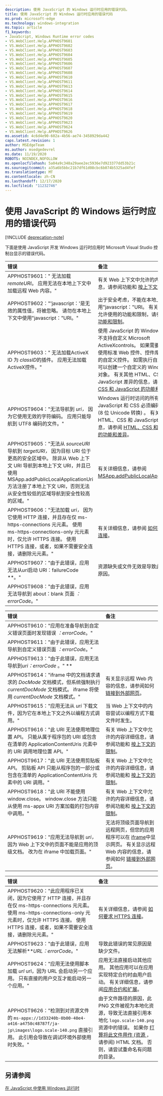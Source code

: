 ```yaml
---
description: 使用 JavaScript 的 Windows 运行时应用的错误代码。
title: 使用 JavaScript 的 Windows 运行时应用的错误代码
ms.prod: microsoft-edge
ms.technology: windows-integration
ms.topic: article
f1_keywords:
- JavaScript, Windows Runtime error codes
- VS.WebClient.Help.APPHOST9601
- VS.WebClient.Help.APPHOST9602
- VS.WebClient.Help.APPHOST9603
- VS.WebClient.Help.APPHOST9604
- VS.WebClient.Help.APPHOST9605
- VS.WebClient.Help.APPHOST9606
- VS.WebClient.Help.APPHOST9607
- VS.WebClient.Help.APPHOST9608
- VS.WebClient.Help.APPHOST9610
- VS.WebClient.Help.APPHOST9611
- VS.WebClient.Help.APPHOST9613
- VS.WebClient.Help.APPHOST9614
- VS.WebClient.Help.APPHOST9615
- VS.WebClient.Help.APPHOST9616
- VS.WebClient.Help.APPHOST9617
- VS.WebClient.Help.APPHOST9618
- VS.WebClient.Help.APPHOST9619
- VS.WebClient.Help.APPHOST9620
- VS.WebClient.Help.APPHOST9623
- VS.WebClient.Help.APPHOST9624
- VS.WebClient.Help.APPHOST9626
ms.assetid: 4c6d4e90-602a-4b56-ae74-3458929da442
caps.latest.revision: 1
author: MSEdgeTeam
ms.author: msedgedevrel
ms.date: 11/19/2020
ROBOTS: NOINDEX,NOFOLLOW
ms.openlocfilehash: 5a04a9c348a29aee2ec5936e7d923377dd53b21c
ms.sourcegitcommit: a35a6b5bbc21b7df61d08cbc6b074b5325ad4fef
ms.translationtype: MT
ms.contentlocale: zh-CN
ms.lasthandoff: 12/17/2020
ms.locfileid: "11232746"
---
```

# 使用 JavaScript 的 Windows 运行时应用的错误代码  

[!INCLUDE [deprecation-note](../includes/legacy-edge-note.md)]  

下面是使用 JavaScript 开发 Windows 运行时应用时 Microsoft Visual Studio 控制台显示的错误代码。  

| 错误 | 备注 |  
|:--- |:--- |  
| APPHOST9601：" 无法加载 *remoteURI*。  应用无法在本地上下文中加载远程 Web 内容。" | 有关 Web 上下文中允许的内容详细信息，请参阅功能和 [按上下文的限制][PreviousVersionsWindowsAppsHh465373]。  |  
| APPHOST9602："'javascript：'是无效的属性值，将被忽略。  请勿在本地上下文中使用"javascript："URI。" | 出于安全考虑，不能在本地上下文中使用"javascript："URI。  有关本地上下文中允许使用的功能和限制，请参阅上下文 [的功能和限制][PreviousVersionsWindowsAppsHh465373]。  |  
| APPHOST9603：" 无法加载ActiveX ID 为 *classID*的插件。  应用无法加载ActiveX控件。" | 使用 JavaScript 的 Windows 运行时应用不支持自定义 Microsoft ActiveXcontrols。  如果需要 UI 控件，请使用标准 Web 控件、控件库或创建自己的自定义控件。  如需执行自定义逻辑，则可以创建一个自定义的 Windows 运行时对象。  有关其他 HTML、CSS 和 JavaScript 差异的信息，请参阅 [HTML、CSS 和 JavaScript 的功能和差异][PreviousVersionsWindowsAppsHh465380]。  |  
| APPHOST9604："无法导航到 *uri，* 因为它使用无效的字符编码。  应用只能导航到 UTF8 编码的文件。" | Windows 运行时访问的所有 HTML、JavaScript 和 CSS 必须编码为 UTF-8 (8 位 Unicode 转换) 。  有关其他 HTML、CSS 和 JavaScript 差异的信息，请参阅 [HTML、CSS 和 JavaScript 的功能和差异][PreviousVersionsWindowsAppsHh465380]。  |  
| APPHOST9605："无法从 *sourceURI* 导航到 *targetURI，* 因为目标 URI 位于更高的安全区域中。  除非从 Web 上下文 URI 导航到本地上下文 URI，并且已使用 MSApp.addPublicLocalApplicationUri 方法注册了本地上下文 URI，否则无法从安全性较低的区域导航到安全性较高的区域。" | 有关详细信息，请参阅 [MSApp.addPublicLocalApplicationUri][PreviousVersionsHh771917]。  |  
| APPHOST9606："无法加载 *uri，* 因为它使用 HTTP 连接，并且存在仅 ms-https-connections 元元素。  使用 ms-https-connections-only 元元素时，仅允许 HTTPS 连接。  使用 HTTPS 连接，或者，如果不需要安全连接，请删除元元素。" | 有关详细信息，请参阅 [如何要求 HTTPS 连接][PreviousVersionsWindowsAppsHh452771]。  |  
| APPHOST9607："由于此错误，应用无法从*uri*启动 URI：failureCode **。" | 资源缺失或文件无效是导致此错误的常见原因。  |  
| APPHOST9608："由于此错误，应用无法导航到 about：blank 页面 *：errorCode*。" |  |  

| 错误 | 备注 |  
|:--- |:--- |  
| APPHOST9610："应用在准备导航到自定义错误页面时发现错误 *：errorCode*。" |  |  
| APPHOST9611："由于此错误，应用无法导航到自定义错误页面 *：errorCode*。" |  |  
| APPHOST9613："由于此错误，应用无法导航到*uri：errorCode* 。" ** |  |  
| APPHOST9614："iframe 中的文档请求请求的 *DocMode* 文档模式，但系统强制执行 *currentDocMode* 文档模式。  iframe 将使用 *currentDocMode* 文档模式。" | 有关显示远程 Web 内容的信息，请参阅如何 [链接到外部网页][PreviousVersionsWindowsAppsHh780594]。  |  
| APPHOST9615："应用无法从 *uri* 下载文件，因为它在本地上下文之外以编程方式调用。" | 当 Web 上下文中的内容尝试以编程方式下载文件时发生。  |  
| APPHOST9616："此 URI 无法使用地理位置 API。  只能从属于程序包的 URI 或包含在清单的 ApplicationContentUris 元素中的 URI 调用地理位置 API。" | 有关 Web 上下文中允许的内容详细信息，请参阅功能和 [按上下文的限制][PreviousVersionsWindowsAppsHh465373]。  |  
| APPHOST9617："此 URI 无法使用剪贴板 API。  剪贴板 API 只能从程序包的一部分或包含在清单的 ApplicationContentUris 元素中的 URI 调用。" | 有关 Web 上下文中允许的内容详细信息，请参阅功能和 [按上下文的限制][PreviousVersionsWindowsAppsHh465373]。  |  
| APPHOST9618："此 URI 不能使用 window.close。  window.close 方法只能从使用 ms-appx URI 方案加载的打包内容中调用。" | 有关 Web 上下文中允许的内容详细信息，请参阅功能和 [按上下文的限制][PreviousVersionsWindowsAppsHh465373]。  |  
| APPHOST9619："应用无法导航到 *uri，* 因为 Web 上下文中的页面不能是应用的顶级文档。  改为在 iframe 中加载页面。" | 无法将顶级页面导航到远程网页，但您的应用程序可以在 [iframe][MDNIframe]中显示网页。  有关显示远程 Web 内容的信息，请参阅如何 [链接到外部网页][PreviousVersionsWindowsAppsHh780594]。  |  

| 错误 | 备注 |  
|:--- |:--- |  
| APPHOST9620："此应用程序已关闭，因为它使用了 HTTP 连接，并且存在仅 ms-https-connections 元元素。  使用 ms-https-connections-only 元元素时，仅允许 HTTPS 连接。  使用 HTTPS 连接，或者，如果不需要安全连接，请删除元元素。" | 有关详细信息，请参阅 [如何要求 HTTPS 连接][PreviousVersionsWindowsAppsHh452771]。  |  
| APPHOST9623："由于此错误，应用无法解析***URL：errorCode*。" | 导致此错误的常见原因是缺少文件。  |  
| APPHOST9624："应用无法使用脚本加载 *url* url，因为 URL 会启动另一个应用。  只有直接的用户交互才能启动另一个应用。" | 应用无法直接启动其他应用。  其他应用可以在应用实现特定合约时由用户启动。  有关详细信息，请参阅[应用合约和扩展][PreviousVersionsWindowsAppsHh464906]。  |  
| APPHOST9626："检测到对资源文件的 `ms-appx://1d33240b-0b00-40e4-a416-a4750c48787f/ja-jp\images\logo.scale-140.png` 直接引用。  此引用会导致在调试环境外部使用时失败。" | 由于文件路径的原因，此 PNG 文件被视为本地化资源，导致无法直接引用本地化 `logo.scale-140.png` 资源中的错误。  如果你 [打算将此文件用作 (资源 ][PreviousVersionsWindowsAppsHh465006] ，请参阅) HTML 文档。  否则，请尝试重命名有问题的目录。  |  

## 另请参阅  

[在 JavaScript 中使用 Windows 运行时][WindowsRuntimeJavascript]  

<!-- links -->  

[WindowsRuntimeJavascript]: ./using-the-windows-runtime-in-javascript.md "在 JavaScript 中使用 Windows 运行时 |Microsoft Docs"  

[UwpWindowsGeolocationGeolocatorDevicesPositionChanged]: /uwp/api/Windows.Devices.Geolocation.Geolocator#Windows_Devices_Geolocation_Geolocator_PositionChanged "Geolocator 类 |Microsoft Docs"  

[PreviousVersionsHh771917]: /previous-versions/hh771917(v=vs.85) "addPublicLocalApplicationUri 方法 |Microsoft Docs"  

[PreviousVersionsWindowsAppsHh452771]: /previous-versions/windows/apps/hh452771(v=win.10) "如何：需要 HTTPS 连接 (HTML) |Microsoft Docs"  
[PreviousVersionsWindowsAppsHh464906]: /previous-versions/windows/apps/hh464906(v=win.10) "Windows 运行时应用中的应用 (和扩展) |Microsoft Docs"  
[PreviousVersionsWindowsAppsHh465006]: /previous-versions/windows/apps/hh465006(v=win.10) "将应用全球化 (HTML) |Microsoft Docs"  
[PreviousVersionsWindowsAppsHh465373]: /previous-versions/windows/apps/hh465373(v=win.10) "按上下文和 HTML 格式 (功能和) |Microsoft Docs"  
[PreviousVersionsWindowsAppsHh465380]: /previous-versions/windows/apps/hh465380(v=win.10) "HTML、CSS 和 JavaScript 功能以及 HTML (的差异) |Microsoft Docs"  
[PreviousVersionsWindowsAppsHh780594]: /previous-versions/windows/apps/hh780594(v=win.10) "如何链接到外部网页 (HTML) |Microsoft Docs"  

[MDNIframe]: https://developer.mozilla.org/docs/Web/HTML/Element/iframe "<iframe>：Inline Frame 元素 |MDN"  
